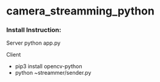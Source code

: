 # camera_streamming_python

### Install Instruction:
Server
python app.py
  
Client
* pip3 install opencv-python
* python ~streammer/sender.py
